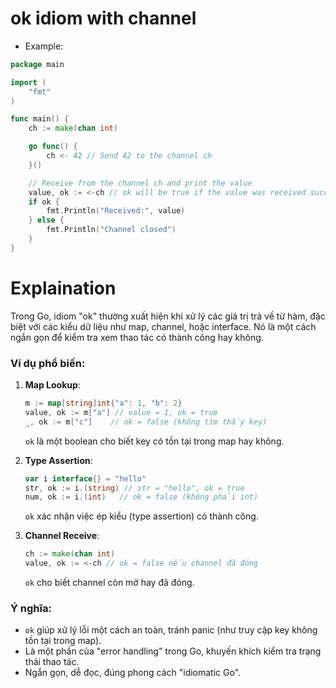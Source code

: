 # ok idiom with channel
- Example:
```go
package main

import (
	"fmt"
)

func main() {
	ch := make(chan int)

	go func() {
		ch <- 42 // Send 42 to the channel ch
	}()

	// Receive from the channel ch and print the value
	value, ok := <-ch // ok will be true if the value was received successfully
	if ok {
		fmt.Println("Received:", value)
	} else {
		fmt.Println("Channel closed")
	}
}
```

# Explaination
Trong Go, idiom "ok" thường xuất hiện khi xử lý các giá trị trả về từ hàm, đặc biệt với các kiểu dữ liệu như map, channel, hoặc interface. Nó là một cách ngắn gọn để kiểm tra xem thao tác có thành công hay không.

### Ví dụ phổ biến:
1. **Map Lookup**:
   ```go
   m := map[string]int{"a": 1, "b": 2}
   value, ok := m["a"] // value = 1, ok = true
   _, ok := m["c"]    // ok = false (không tìm thấy key)
   ```
   `ok` là một boolean cho biết key có tồn tại trong map hay không.

2. **Type Assertion**:
   ```go
   var i interface{} = "hello"
   str, ok := i.(string) // str = "hello", ok = true
   num, ok := i.(int)   // ok = false (không phải int)
   ```
   `ok` xác nhận việc ép kiểu (type assertion) có thành công.

3. **Channel Receive**:
   ```go
   ch := make(chan int)
   value, ok := <-ch // ok = false nếu channel đã đóng
   ```
   `ok` cho biết channel còn mở hay đã đóng.

### Ý nghĩa:
- `ok` giúp xử lý lỗi một cách an toàn, tránh panic (như truy cập key không tồn tại trong map).
- Là một phần của "error handling" trong Go, khuyến khích kiểm tra trạng thái thao tác.
- Ngắn gọn, dễ đọc, đúng phong cách "idiomatic Go".

